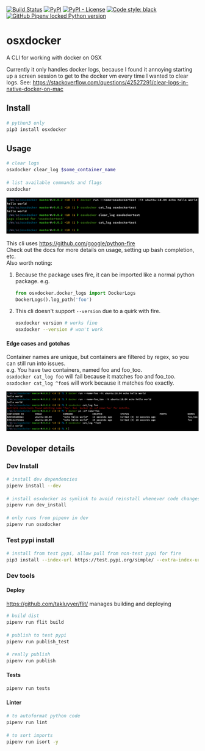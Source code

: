 [![Build Status](https://github.com/ConorSheehan1/osxdocker/workflows/ci/badge.svg)](https://github.com/ConorSheehan1/osxdocker/actions/)
[![PyPI](https://img.shields.io/pypi/v/osxdocker)](https://pypi.org/project/osxdocker/)
[![PyPI - License](https://img.shields.io/pypi/l/osxdocker)](https://opensource.org/licenses/MIT)
[![Code style: black](https://img.shields.io/badge/code%20style-black-000000.svg)](https://github.com/psf/black)
[![GitHub Pipenv locked Python version](https://img.shields.io/github/pipenv/locked/python-version/ConorSheehan1/osxdocker)](https://github.com/ConorSheehan1/osxdocker/blob/master/Pipfile)

# osxdocker
A CLI for working with docker on OSX 

Currently it only handles docker logs, because I found it annoying starting up a screen session to get to the docker vm every time I wanted to clear logs.
See: https://stackoverflow.com/questions/42527291/clear-logs-in-native-docker-on-mac

## Install
```bash
# python3 only
pip3 install osxdocker
```

## Usage
```bash
# clear logs
osxdocker clear_log $some_container_name

# list available commands and flags
osxdocker
```

![clear_log_example](.github/images/clear_log_example.png)

This cli uses https://github.com/google/python-fire  
Check out the docs for more details on usage, setting up bash completion, etc.  
Also worth noting:
1. Because the package uses fire, it can be imported like a normal python package. e.g.
    ```python
    from osxdocker.docker_logs import DockerLogs
    DockerLogs().log_path('foo')
    ```
2. This cli doesn't support `--version` due to a quirk with fire.
    ```bash
    osxdocker version # works fine
    osxdocker --version # won't work
    ```

#### Edge cases and gotchas
Container names are unique, but containers are filtered by regex, so you can still run into issues.  
e.g. You have two containers, named foo and foo_too.  
`osxdocker cat_log foo` will fail because it matches foo and foo_too.  
`osxdocker cat_log ^foo$` will work because it matches foo exactly.

![multiple_container_error](.github/images/multiple_container_error.png)

## Developer details
### Dev Install
```bash
# install dev dependencies
pipenv install --dev

# install osxdocker as symlink to avoid reinstall whenever code changes
pipenv run dev_install

# only runs from pipenv in dev
pipenv run osxdocker 
```

### Test pypi install
```bash
# install from test pypi, allow pull from non-test pypi for fire
pip3 install --index-url https://test.pypi.org/simple/ --extra-index-url https://pypi.org/simple osxdocker
```

### Dev tools
#### Deploy
https://github.com/takluyver/flit/ manages building and deploying

```bash
# build dist
pipenv run flit build

# publish to test pypi
pipenv run publish_test

# really publish
pipenv run publish
```

#### Tests
```bash
pipenv run tests
```

#### Linter
```bash
# to autoformat python code
pipenv run lint

# to sort imports
pipenv run isort -y
```